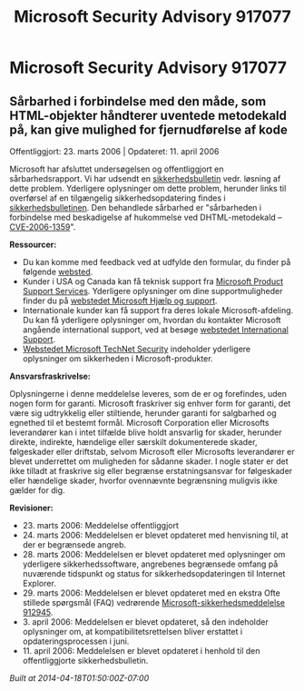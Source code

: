 ﻿---
title: Microsoft Security Advisory 917077
TOCTitle: "917077"
ms:assetid: "917077"
ms:mtpsurl: https://technet.microsoft.com/da-DK/library/917077(v=Security.10)
ms:contentKeyID: 61223858
ms.date: 04/18/2014
mtps_version: v=Security.10
ms.translationtype: HT
---

# Microsoft Security Advisory 917077

## Sårbarhed i forbindelse med den måde, som HTML-objekter håndterer uventede metodekald på, kan give mulighed for fjernudførelse af kode

Offentliggjort: 23. marts 2006 | Opdateret: 11. april 2006

Microsoft har afsluttet undersøgelsen og offentliggjort en sårbarhedsrapport. Vi har udsendt en [sikkerhedsbulletin](http://go.microsoft.com/fwlink/?linkid=62568) vedr. løsning af dette problem. Yderligere oplysninger om dette problem, herunder links til overførsel af en tilgængelig sikkerhedsopdatering findes i [sikkerhedsbulletinen](http://go.microsoft.com/fwlink/?linkid=62568). Den behandlede sårbarhed er "sårbarheden i forbindelse med beskadigelse af hukommelse ved DHTML-metodekald – [CVE-2006-1359](http://www.cve.mitre.org/cgi-bin/cvename.cgi?name=cve-2006-1359)".

**Ressourcer:**

  - Du kan komme med feedback ved at udfylde den formular, du finder på følgende [websted](https://support.microsoft.com/common/survey.aspx?scid=sw;en;1257&amp;showpage=1&amp;ws=technet&amp;sd=tech).
  - Kunder i USA og Canada kan få teknisk support fra [Microsoft Product Support Services](http://go.microsoft.com/fwlink/?linkid=21131). Yderligere oplysninger om dine supportmuligheder finder du på [webstedet Microsoft Hjælp og support](http://support.microsoft.com/).
  - Internationale kunder kan få support fra deres lokale Microsoft-afdeling. Du kan få yderligere oplysninger om, hvordan du kontakter Microsoft angående international support, ved at besøge [webstedet International Support](http://go.microsoft.com/fwlink/?linkid=21155).
  - [Webstedet Microsoft TechNet Security](http://go.microsoft.com/fwlink/?linkid=21132) indeholder yderligere oplysninger om sikkerheden i Microsoft-produkter.

**Ansvarsfraskrivelse:**

Oplysningerne i denne meddelelse leveres, som de er og forefindes, uden nogen form for garanti. Microsoft fraskriver sig enhver form for garanti, det være sig udtrykkelig eller stiltiende, herunder garanti for salgbarhed og egnethed til et bestemt formål. Microsoft Corporation eller Microsofts leverandører kan i intet tilfælde blive holdt ansvarlig for skader, herunder direkte, indirekte, hændelige eller særskilt dokumenterede skader, følgeskader eller driftstab, selvom Microsoft eller Microsofts leverandører er blevet underrettet om muligheden for sådanne skader. I nogle stater er det ikke tilladt at fraskrive sig eller begrænse erstatningsansvar for følgeskader eller hændelige skader, hvorfor ovennævnte begrænsning muligvis ikke gælder for dig.

**Revisioner:**

  - 23\. marts 2006: Meddelelse offentliggjort
  - 24\. marts 2006: Meddelelsen er blevet opdateret med henvisning til, at der er begrænsede angreb.
  - 28\. marts 2006: Meddelelsen er blevet opdateret med oplysninger om yderligere sikkerhedssoftware, angrebenes begrænsede omfang på nuværende tidspunkt og status for sikkerhedsopdateringen til Internet Explorer.
  - 29\. marts 2006: Meddelelsen er blevet opdateret med en ekstra Ofte stillede spørgsmål (FAQ) vedrørende [Microsoft-sikkerhedsmeddelelse 912945](microsoft-security-advisory-912945.md).
  - 3\. april 2006: Meddelelsen er blevet opdateret, så den indeholder oplysninger om, at kompatibilitetsrettelsen bliver erstattet i opdateringsprocessen i juni.
  - 11\. april 2006: Meddelelsen er blevet opdateret i henhold til den offentliggjorte sikkerhedsbulletin.

*Built at 2014-04-18T01:50:00Z-07:00*

